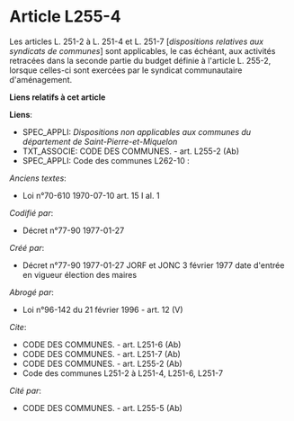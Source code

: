 # Article L255-4

Les articles L. 251-2 à L. 251-4 et L. 251-7 [*dispositions relatives aux syndicats de communes*] sont applicables, le cas
échéant, aux activités retracées dans la seconde partie du budget définie à l'article L. 255-2, lorsque celles-ci sont
exercées par le syndicat communautaire d'aménagement.

**Liens relatifs à cet article**

**Liens**:

  - SPEC_APPLI: *Dispositions non applicables aux communes du département de Saint-Pierre-et-Miquelon*
  - TXT_ASSOCIE: CODE DES COMMUNES. - art. L255-2 (Ab)
  - SPEC_APPLI: Code des communes L262-10 :

_Anciens textes_:

  - Loi n°70-610 1970-07-10 art. 15 I al. 1

_Codifié par_:

  - Décret n°77-90 1977-01-27

_Créé par_:

  - Décret n°77-90 1977-01-27 JORF et JONC 3 février 1977 date d'entrée en vigueur élection des maires

_Abrogé par_:

  - Loi n°96-142 du 21 février 1996 - art. 12 (V)

_Cite_:

  - CODE DES COMMUNES. - art. L251-6 (Ab)
  - CODE DES COMMUNES. - art. L251-7 (Ab)
  - CODE DES COMMUNES. - art. L255-2 (Ab)
  - Code des communes L251-2 à L251-4, L251-6, L251-7

_Cité par_:

  - CODE DES COMMUNES. - art. L255-5 (Ab)
